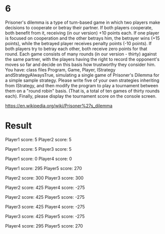 # 6

Prisoner's dilemma is a type of turn-based game in which two players make decisions to cooperate or betray their partner. If both players
cooperate, both benefit from it, receiving (in our version) +10 points each. If one player is focused on cooperation and the other betrays him, the betrayer wins (+15 points), while the betrayed player receives penalty points (-10 points). 
If both players try to betray each other, both receive zero points for that round. Each game consists of many rounds (in our version - thirty) against the same partner, with the players having the right to record the opponent's moves so far and decide on this basis how trustworthy they consider him. You have: class files Program, Game, Player, IStrategy andStrategyAlwaysTrue, simulating a single game of Prisoner's Dilemma for a simple sample strategy. 
Please write five of your own strategies inheriting from IStrategy, and then modify the program to play a tournament between them on a
"round robin" basis. (That is, a total of ten games of thirty rounds each). Finally, please display the tournament score on the console screen.

https://en.wikipedia.org/wiki/Prisoner%27s_dilemma


# Result

Player1 score: 5
Player2 score: 5

Player1 score: 5
Player3 score: 5

Player1 score: 0
Player4 score: 0

Player1 score: 295
Player5 score: 270

Player2 score: 300
Player3 score: 300


Player2 score: 425
Player4 score: -275

Player2 score: 425
Player5 score: -275

Player3 score: 425
Player4 score: -275

Player3 score: 425
Player5 score: -275

Player4 score: 295
Player5 score: 270